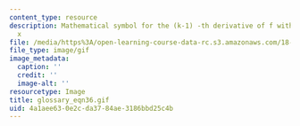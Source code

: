 ```yaml
---
content_type: resource
description: Mathematical symbol for the (k-1) -th derivative of f with respect to
  x
file: /media/https%3A/open-learning-course-data-rc.s3.amazonaws.com/18-013a-calculus-with-applications-spring-2005/4a1aee630e2cda3784ae3186bbd25c4b_glossary_eqn36.gif
file_type: image/gif
image_metadata:
  caption: ''
  credit: ''
  image-alt: ''
resourcetype: Image
title: glossary_eqn36.gif
uid: 4a1aee63-0e2c-da37-84ae-3186bbd25c4b
---
```

